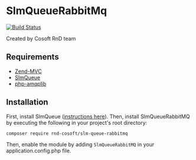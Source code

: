 SlmQueueRabbitMq
================

[![Build Status](https://travis-ci.org/rnd-cosoft/slm-queue-rabbitmq.svg?branch=master)](https://travis-ci.org/rnd-cosoft/slm-queue-rabbitmq)

Created by Cosoft RnD team

Requirements
------------
* [Zend-MVC](https://github.com/zendframework/zend-mvc)
* [SlmQueue](https://github.com/juriansluiman/SlmQueue)
* [php-amqplib](https://github.com/php-amqplib)


Installation
------------

First, install SlmQueue ([instructions here](https://github.com/juriansluiman/SlmQueue/blob/master/README.md)). Then,
install SlmQueueRabbitMQ by executing the following in your project's root directory:

```bash
composer require rnd-cosoft/slm-queue-rabbitmq
```

Then, enable the module by adding `SlmQueueRabbitMQ` in your application.config.php file.

